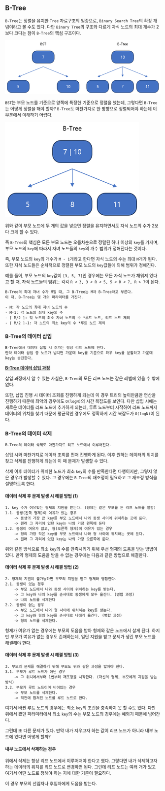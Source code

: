 
## B-Tree

`B-Tree`는 정렬을 유지한 `Tree` 자료구조의 일종으로, `Binary Search Tree`의 확장 개념이라고 볼 수도 있다. 다만 `Binary Tree`의 구조와 다르게 자식 노드의 최대 개수가 2보다 크다는 점이 `B-Tree`의 핵심 구조이다.

![](../image/b-tree1.png)

`BST`는 부모 노드를 기준으로 양쪽에 특정한 기준으로 정렬을 했는데, 그렇다면 `B-Tree`는 어떻게 정렬을 해야 할까? `B-Tree`도 마찬가지로 한 방향으로 정렬되어야 하는데 이 부분에서 이해하기 어렵다.

![](../image/b-tree2.png)

위와 같이 부모 노드에 두 개의 값을 넣으면 정렬을 유지하면서도 자식 노드의 수가 2보다 크게 할 수 있다. 

즉 `B-Tree`의 핵심은 모든 부모 노드는 오름차순으로 정렬된 하나 이상의 `key`를 가지며, 부모 노드의 `key`에 따라서 자녀 노드들의 `key`의 개수 범위가 정해진다는 것이다. 

즉, 부모 노드의 `key`의 개수가 `M - 1`개라고 한다면 자식 노드의 수는 최대 `M`개가 된다. 또한 자식 노드들은 순차적으로 정렬된 부모 노드의 `key`값들에 의해 범위가 정해진다.

예를 들어, 부모 노드의 `key`값이 `[3, 5, 7]`인 경우에는 모든 자식 노드가 채워져 있다고 할 때, 자식 노드들의 범위는 각각 `R < 3, 3 < R < 5, 5 < R < 7, R > 7`이 된다.

	B-Tree의 최대 자녀 수가 M일 때, 그 B-Tree는 M차 B-Tree라고 부른다.
	이 때, B-Tree는 몇 개의 파라미터를 가진다.
	
	- M: 각 노드의 최대 자녀 노드의 수
	- M-1: 각 노드의 최대 key의 수
	- ⌈ M/2 ⌉: 각 노드의 최소 자녀 노드의 수 *루트 노드, 리프 노드 제외
	- ⌈ M/2 ⌉-1: 각 노드의 최소 key의 수 *루트 노드 제외

### B-Tree의 데이터 삽입

	B-Tree에서 데이터 삽입 시 추가는 항상 리프 노드에 한다.
	만약 데이터 삽입 중 노드가 넘치면 가운데 key를 기준으로 좌우 key를 분할하고 가운데 key는 승진한다.

**[B-Tree 데이터 삽입 과정](../etc/btree.pptx)**

삽입 과정에서 알 수 있는 사실은, `B-Tree`의 모든 리프 노드는 같은 레벨에 있을 수 밖에 없다.

또한, 삽입 진행 시 데이터 조회를 진행하게 되는데 이 경우 트리의 높이만큼만 연산을 진행하기 때문에 최악의 경우에도 `O(logN)`의 시간 복잡도를 보인다. 다만 삽입 시에는 새로운 데이터를 리프 노드에 추가하게 되는데, 루트 노드부터 시작하여 리프 노드까지 데이터의 위치를 찾기 때문에 평균적인 경우에도 정확하게 시간 복잡도가 `O(logN)`이 된다.

### B-Tree의 데이터 삭제

	B-Tree의 데이터 삭제도 마찬가지르 리프 노드에서 이루어진다.

삽입 시와 마찬가지로 데이터 조회를 먼저 진행하게 된다. 이후 원하는 데이터의 위치를 찾고 삭제를 진행하게 되는데 이 때 문제가 발생할 수 있다. 

삭제 이후 데이터가 위치한 노드가 최소 `key`의 수를 만족한다면 다행이지만, 그렇지 않은 경우가 발생할 수 있다. 그 경우에는 `B-Tree`의 재조정이 필요하고 그 재조정 방식을 설명하도록 한다.

#### 데이터 삭제 후 문제 발생 시 해결 방법 (1)

	1. key 수가 여유있는 형제의 지원을 받는다. (형제는 같은 부모를 둔 리프 노드를 말함)
	1.1. 동생(왼쪽 형제)이 여유가 있는 경우
	    -> 동생의 가장 큰 key를 부모 노드에서 나와 동생 사이에 위치하는 곳에 둔다.
	    -> 원래 그 자리에 있던 key는 나의 가장 왼쪽에 둔다
	1.2. 동생이 여유가 없고, 형(오른쪽 형제)이 여유가 있는 경우
	    -> 형의 가장 작은 key를 부모 노드에서 나와 형 사이에 위치하는 곳에 둔다.
	    -> 원래 그 자리에 있던 key는 나의 가장 오른쪽에 둔다.

위와 같은 방식으로 최소 `key`의 수를 만족시키기 위해 우선 형제의 도움을 받는 방법이 있다. 만약 형제의 도움을 받을 수 없는 경우에는 다음과 같은 방법으로 해결한다.

#### 데이터 삭제 후 문제 발생 시 해결 방법 (2)

	2. 형제의 지원이 불가능하면 부모의 지원을 받고 형제와 병합한다.
	2.1. 동생이 있는 경우
	    -> 부모 노드에서 나와 동생 사이에 위치하는 key를 받는다.
	    -> 그 key와 나의 key를 순서대로 동생에게 모두 옮긴다. (병합 과정)
	    -> 나의 노드를 삭제한다
	2.2. 동생이 없는 경우
	    -> 부모 노드에서 나와 형 사이에 위치하는 key를 받는다.
	    -> 그 key와 형의 key를 순서대로 나에게 옮긴다. (병합 과정)
	    -> 형의 노드를 삭제한다.

형제가 여유가 없는 경우에는 부모의 도움을 받아 형제와 같은 노드에서 살게 된다. 하지만 부모가 여유가 없는 경우도 존재하는데, 일단 지원을 받고 문제가 생긴 부모 노드를 해결해야 한다.

#### 데이터 삭제 후 문제 발생 시 해결 방법 (3)

	3. 부모의 문제를 해결하기 위해 부모도 위와 같은 과정을 밟아야 한다.
	3.1. 부모가 루트 노드가 아닌 경우
	    -> 그 위치에서부터 1번부터 재조정을 시작한다. (자신의 형제, 부모에게 지원을 받는 방식)
	3.2. 부모가 루트 노드이며 비어있는 경우
	    -> 부모 노드를 삭제한다.
	    -> 직전에 합쳐진 노드를 루트 노드로 한다.

여기서 바뀐 루트 노드의 경우에는 최소 `key`의 조건을 충족하지 못 할 수도 있다. 다만 위에서 봤던 파라미터에서 최소 `key`의 수는 부모 노드의 경우에는 예외기 때문에 넘어간다.

그런데 또 다른 문제가 있다. 만약 내가 지우고자 하는 값이 리프 노드가 아니라 내부 노드에 있다면 어떻게 할까? 

#### 내부 노드에서 삭제하는 경우

위에서 삭제는 항상 리프 노드에서 이루어져야 한다고 했다. 그렇다면 내가 삭제하고자 하는 데이터의 위치를 리프 노드로 변경하면 된다. 그런데 리프 노드는 여러 개가 있고 여기서 어떤 노드로 정해야 하는 지에 대한 기준이 필요하다.

이 경우 부모의 선임자나 후임자에게 도움을 받는다. 

	